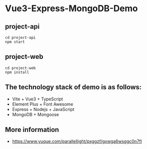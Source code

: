 # Vue3-Express-MongoDB-Demo

## project-api
```
cd project-api
npm start
```

## project-web
```
cd project-web
npm install
```

## The technology stack of demo is as follows:
- Vite + Vue3 + TypeScript
- Element Plus + Font Awesome
- Express + Nodejs + JavaScript
- MongoDB + Mongoose

## More information
- https://www.yuque.com/parallellight/pxggzf/gxwga6wsggc0n7fl